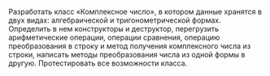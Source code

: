 Разработать класс «Комплексное число», в котором данные хранятся в
двух видах:
алгебраической и тригонометрической формах. Определить в нем
конструкторы и деструктор, перегрузить арифметические операции,
операции сравнения, операцию преобразования в строку и метод получения
комплексного числа из строки, написать методы преобразования числа из
одной формы в другую. Протестировать все возможности класса.
